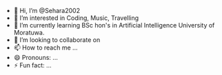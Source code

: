 - 👋 Hi, I’m @Sehara2002
- 👀 I’m interested in Coding, Music, Travelling
- 🌱 I’m currently learning BSc hon's in Artificial Intelligence University of Moratuwa.
- 💞️ I’m looking to collaborate on 
- 📫 How to reach me ...
- 😄 Pronouns: ...
- ⚡ Fun fact: ...

<!---
Sehara2002/Sehara2002 is a ✨ special ✨ repository because its `README.md` (this file) appears on your GitHub profile.
You can click the Preview link to take a look at your changes.
--->
